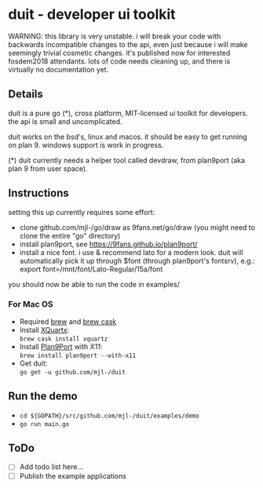 # duit - developer ui toolkit

WARNING: this library is very unstable. i will break your code with backwards incompatible changes to the api, even  just because i will make seemingly trivial cosmetic changes. it's published now for interested fosdem2018 attendants. lots of code needs cleaning up, and there is virtually no documentation yet.

## Details

duit is a pure go (*), cross platform, MIT-licensed ui toolkit for developers. the api is small and uncomplicated.

duit works on the bsd's, linux and macos. it should be easy to get running on plan 9. windows support is work in progress.

(*) duit currently needs a helper tool called devdraw, from plan9port (aka plan 9 from user space).

## Instructions

setting this up currently requires some effort:

- clone github.com/mjl-/go/draw as 9fans.net/go/draw (you might need to clone the entire "go" directory)
- install plan9port, see https://9fans.github.io/plan9port/
- install a nice font. i use & recommend lato for a modern look. duit will automatically pick it up through $font (through plan9port's fontsrv), e.g.: export font=/mnt/font/Lato-Regular/15a/font

you should now be able to run the code in examples/

### For Mac OS

- Required [brew](https://brew.sh/) and [brew cask](https://github.com/caskroom/homebrew-cask)
- Install [XQuartx](https://www.xquartz.org/):  
  `brew cask install xquartz`
- Install [Plan9Port](https://9fans.github.io/plan9port/) with _X11_:  
  `brew install plan9port --with-x11`
- Get duit:  
  `go get -u github.com/mjl-/duit`

## Run the demo

- `cd ${GOPATH}/src/github.com/mjl-/duit/examples/demo`
- `go run main.go`

## ToDo

- [ ] Add  todo list here...
- [ ] Publish the example applications
